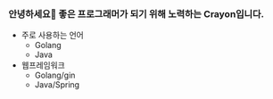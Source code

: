 ### 안녕하세요🐳 좋은 프로그래머가 되기 위해 노력하는 Crayon입니다.
* 주로 사용하는 언어
    * Golang
    * Java
* 웹프레임워크
    * Golang/gin
    * Java/Spring
